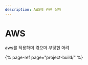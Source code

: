 ```yaml
---
description: AWS에 관한 실패
---
```


# AWS

aws를 적용하며 겪으며 부딪힌 어려

{% page-ref page="project-build/" %}



